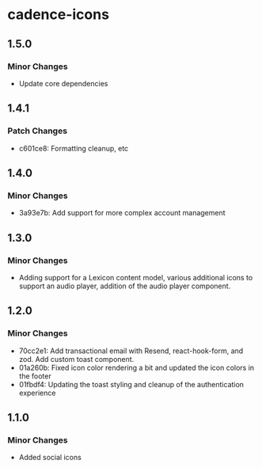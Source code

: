# cadence-icons

## 1.5.0

### Minor Changes

- Update core dependencies

## 1.4.1

### Patch Changes

- c601ce8: Formatting cleanup, etc

## 1.4.0

### Minor Changes

- 3a93e7b: Add support for more complex account management

## 1.3.0

### Minor Changes

- Adding support for a Lexicon content model, various additional icons to support an audio player, addition of the audio player component.

## 1.2.0

### Minor Changes

- 70cc2e1: Add transactional email with Resend, react-hook-form, and zod. Add custom toast component.
- 01a260b: Fixed icon color rendering a bit and updated the icon colors in the footer
- 01fbdf4: Updating the toast styling and cleanup of the authentication experience

## 1.1.0

### Minor Changes

- Added social icons
